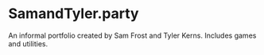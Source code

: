 # SamandTyler.party
 An informal portfolio created by Sam Frost and Tyler Kerns. Includes games and utilities.
